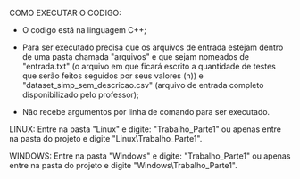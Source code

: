
COMO EXECUTAR O CODIGO:

- O codigo está na linguagem C++;

- Para ser executado precisa que os arquivos de entrada estejam dentro de uma pasta chamada "arquivos" e que sejam nomeados de "entrada.txt" (o arquivo em que ficará escrito a quantidade de testes que serão feitos seguidos por seus valores (n)) e "dataset_simp_sem_descricao.csv" (arquivo de entrada completo disponibilizado pelo professor);

- Não recebe argumentos por linha de comando para ser executado. 



LINUX: Entre na pasta "Linux" e digite: "Trabalho_Parte1" ou apenas entre na pasta do projeto e digite "Linux\Trabalho_Parte1".

WINDOWS: Entre na pasta "Windows" e digite: "Trabalho_Parte1" ou apenas entre na pasta do projeto e digite "Windows\Trabalho_Parte1".

